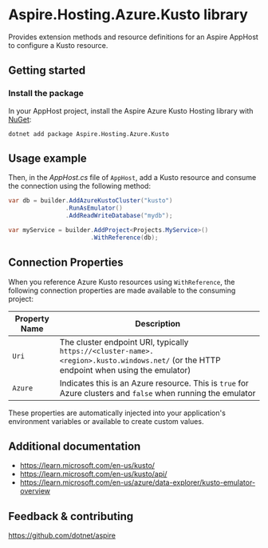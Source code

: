 # Aspire.Hosting.Azure.Kusto library

Provides extension methods and resource definitions for an Aspire AppHost to configure a Kusto resource.

## Getting started

### Install the package

In your AppHost project, install the Aspire Azure Kusto Hosting library with [NuGet](https://www.nuget.org):

```dotnetcli
dotnet add package Aspire.Hosting.Azure.Kusto
```

## Usage example

Then, in the _AppHost.cs_ file of `AppHost`, add a Kusto resource and consume the connection using the following method:

```csharp
var db = builder.AddAzureKustoCluster("kusto")
                .RunAsEmulator()
                .AddReadWriteDatabase("mydb");

var myService = builder.AddProject<Projects.MyService>()
                       .WithReference(db);
```

## Connection Properties

When you reference Azure Kusto resources using `WithReference`, the following connection properties are made available to the consuming project:

| Property Name | Description |
|---------------|-------------|
| `Uri`         | The cluster endpoint URI, typically `https://<cluster-name>.<region>.kusto.windows.net/` (or the HTTP endpoint when using the emulator) |
| `Azure`       | Indicates this is an Azure resource. This is `true` for Azure clusters and `false` when running the emulator |

These properties are automatically injected into your application's environment variables or available to create custom values.

## Additional documentation

* https://learn.microsoft.com/en-us/kusto/
* https://learn.microsoft.com/en-us/kusto/api/
* https://learn.microsoft.com/en-us/azure/data-explorer/kusto-emulator-overview

## Feedback & contributing

https://github.com/dotnet/aspire
